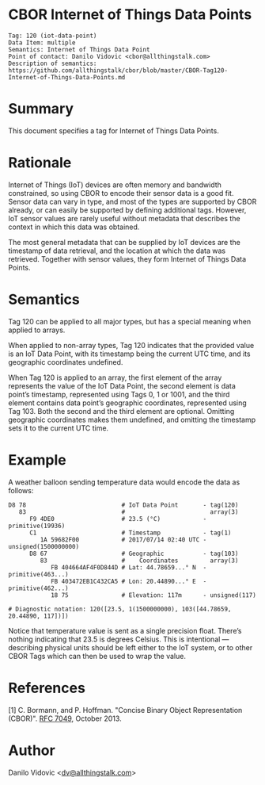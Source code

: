 # CBOR Internet of Things Data Points

    Tag: 120 (iot-data-point)
    Data Item: multiple
    Semantics: Internet of Things Data Point
    Point of contact: Danilo Vidovic <cbor@allthingstalk.com>
    Description of semantics: https://github.com/allthingstalk/cbor/blob/master/CBOR-Tag120-Internet-of-Things-Data-Points.md

# Summary

This document specifies a tag for Internet of Things Data Points.

# Rationale

Internet of Things (IoT) devices are often memory and bandwidth constrained, so using CBOR to encode their sensor data is a good fit. Sensor data can vary in type, and most of the types are supported by CBOR already, or can easily be supported by defining additional tags. However, IoT sensor values are rarely useful without metadata that describes the context in which this data was obtained.

The most general metadata that can be supplied by IoT devices are the timestamp of data retrieval, and the location at which the data was retrieved. Together with sensor values, they form Internet of Things Data Points.

# Semantics

Tag 120 can be applied to all major types, but has a special meaning when applied to arrays.

When applied to non-array types, Tag 120 indicates that the provided value is an IoT Data Point, with its timestamp being the current UTC time, and its geographic coordinates undefined.

When Tag 120 is applied to an array, the first element of the array represents the value of the IoT Data Point, the second element is data point’s timestamp, represented using Tags 0, 1 or 1001, and the third element contains data point’s geographic coordinates, represented using Tag 103. Both the second and the third element are optional. Omitting geographic coordinates makes them undefined, and omitting the timestamp sets it to the current UTC time.

# Example

A weather balloon sending temperature data would encode the data as follows:


    D8 78                           # IoT Data Point       - tag(120)
       83                           #                        array(3)
          F9 4DE0                   # 23.5 (°C)            - primitive(19936)
          C1                        # Timestamp            - tag(1)
             1A 59682F00            # 2017/07/14 02:40 UTC - unsigned(1500000000)
          D8 67                     # Geographic           - tag(103)
             83                     #    Coordinates         array(3)
                FB 404664AF4F0D844D # Lat: 44.78659...° N  - primitive(463...)
                FB 403472EB1C432CA5 # Lon: 20.44890...° E  - primitive(462...)
                18 75               # Elevation: 117m      - unsigned(117)

    # Diagnostic notation: 120([23.5, 1(1500000000), 103([44.78659, 20.44890, 117])])

Notice that temperature value is sent as a single precision float. There’s nothing indicating that 23.5 is degrees Celsius. This is intentional — describing physical units should be left either to the IoT system, or to other CBOR Tags which can then be used to wrap the value.

# References

[1] C. Bormann, and P. Hoffman. "Concise Binary Object Representation (CBOR)". [RFC 7049](https://tools.ietf.org/html/rfc7049), October 2013.

# Author

Danilo Vidovic <[dv@allthingstalk.com](mailto:dv@allthingstalk.com)>
